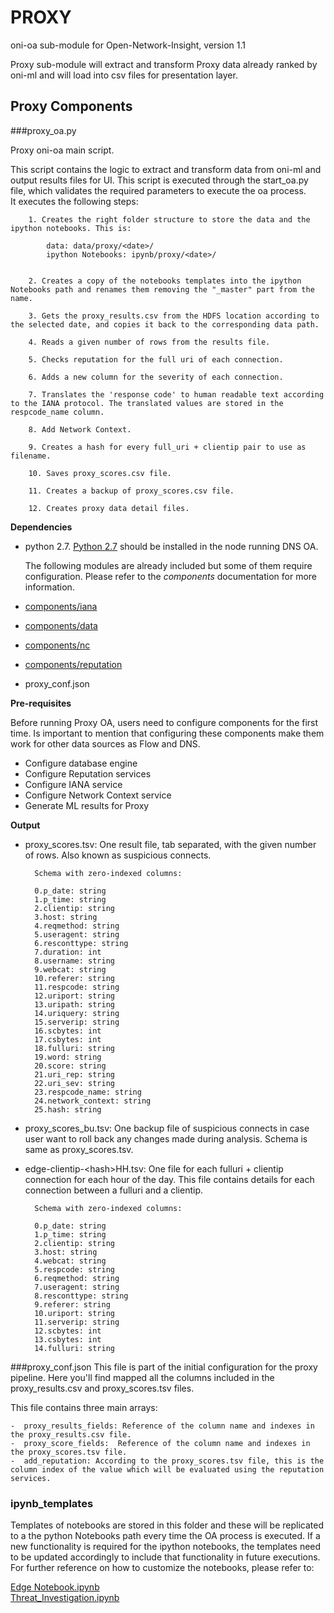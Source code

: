 # PROXY

oni-oa sub-module for Open-Network-Insight, version 1.1

Proxy sub-module will extract and transform Proxy data already ranked by oni-ml and will load into csv files for presentation layer.

## Proxy Components

###proxy_oa.py

Proxy oni-oa main script.

This script contains the logic to extract and transform data from oni-ml and output results files for UI. This script is executed through the start_oa.py file, which validates the required parameters to execute the oa process.  
It executes the following steps:

		1. Creates the right folder structure to store the data and the ipython notebooks. This is: 
		
			data: data/proxy/<date>/
			ipython Notebooks: ipynb/proxy/<date>/
		
		
		2. Creates a copy of the notebooks templates into the ipython Notebooks path and renames them removing the "_master" part from the name.
		
		3. Gets the proxy_results.csv from the HDFS location according to the selected date, and copies it back to the corresponding data path.
		 
		4. Reads a given number of rows from the results file.
		 
		5. Checks reputation for the full uri of each connection.
		 
		6. Adds a new column for the severity of each connection.
		 
		7. Translates the 'response code' to human readable text according to the IANA protocol. The translated values are stored in the respcode_name column.
		 
		8. Add Network Context.
		
		9. Creates a hash for every full_uri + clientip pair to use as filename.  
		 
		10. Saves proxy_scores.csv file.
		 
		11. Creates a backup of proxy_scores.csv file.
		
		12. Creates proxy data detail files. 


**Dependencies**

- python 2.7. [Python 2.7](https://www.python.org/download/releases/2.7/) should be installed in the node running DNS OA. 

	The following modules are already included but some of them require configuration. Please refer to the _components_ documentation for more information. 
- [components/iana](https://github.com/Open-Network-Insight/oni-oa/blob/1.1/oa/proxy#IANA-iana)
- [components/data](https://github.com/Open-Network-Insight/oni-oa/blob/1.1/oa/proxy#data)
- [components/nc](https://github.com/Open-Network-Insight/oni-oa/blob/1.1/oa/proxy#Network-Context-nc)
- [components/reputation](https://github.com/Open-Network-Insight/oni-oa/blob/1.1/oa/components#Reputation)
- proxy_conf.json

**Pre-requisites**

Before running Proxy OA, users need to configure components for the first time. Is important to mention that configuring these components make them work for other data sources as Flow and DNS.

- Configure database engine
- Configure Reputation services
- Configure IANA service
- Configure Network Context service
- Generate ML results for Proxy

**Output**

- proxy_scores.tsv: One result file, tab separated, with the given number of rows. Also known as suspicious connects.

		Schema with zero-indexed columns: 

		0.p_date: string 
		1.p_time: string 
		2.clientip: string 
		3.host: string 
		4.reqmethod: string
		5.useragent: string
		6.resconttype: string
		7.duration: int
		8.username: string 
		9.webcat: string 
		10.referer: string 
		11.respcode: string 
		12.uriport: string 
		13.uripath: string
		14.uriquery: string 
		15.serverip: string
		16.scbytes: int
		17.csbytes: int
		18.fulluri: string
		19.word: string
		20.score: string 
		21.uri_rep: string
		22.uri_sev: string 
		23.respcode_name: string 
		24.network_context: string
		25.hash: string


- proxy_scores_bu.tsv: One backup file of suspicious connects in case user want to roll back any changes made during analysis. Schema is same as proxy_scores.tsv.
     

- edge-clientip-\<hash>HH.tsv: One file for each fulluri + clientip connection for each hour of the day. This file contains details for each connection between a fulluri and a clientip.

		Schema with zero-indexed columns:

		0.p_date: string
		1.p_time: string
		2.clientip: string
		3.host: string
		4.webcat: string
		5.respcode: string
		6.reqmethod: string
		7.useragent: string
		8.resconttype: string
		9.referer: string
		10.uriport: string
		11.serverip: string
		12.scbytes: int
		13.csbytes: int
		14.fulluri: string

###proxy_conf.json
This file is part of the initial configuration for the proxy pipeline. Here you'll find mapped all the columns included in the proxy_results.csv and proxy_scores.tsv files.

This file contains three main arrays:

	-  proxy_results_fields: Reference of the column name and indexes in the proxy_results.csv file.	 
	-  proxy_score_fields:  Reference of the column name and indexes in the proxy_scores.tsv file.	
	-  add_reputation: According to the proxy_scores.tsv file, this is the column index of the value which will be evaluated using the reputation services.


### ipynb_templates
Templates of notebooks are stored in this folder and these will be replicated to a the python Notebooks path every time the OA process is executed. If a new functionality is required for the ipython notebooks, the templates need to be updated accordingly to include that functionality in future executions. For further reference on how to customize the notebooks, please refer to:

[Edge Notebook.ipynb](https://github.com/Open-Network-Insight/oni-oa/blob/1.1/oa/proxy/ipynb_templates/EdgeNotebook.md)  
[Threat_Investigation.ipynb](https://github.com/Open-Network-Insight/oni-oa/blob/1.1/oa/proxy/ipynb_templates/ThreatInvestigation.md)
